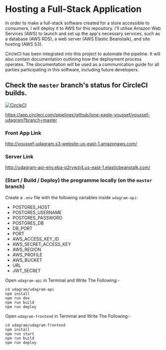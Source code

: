 # Hosting a Full-Stack Application

In order to make a full-stack software created for a store accessible to consumers, I will deploy it to AWS for this repository. I'll utilise Amazon Web Services (AWS) to launch and set up the app's necessary services, such as a database (AWS RDS), a web server (AWS Elastic Beanstalk), and site hosting (AWS S3).

CircleCI has been integrated into this project to automate the pipeline. It will also contain documentation outlining how the deployment process operates. The documentation will be used as a communication guide for all parties participating in this software, including future developers.

## Check the `master` branch's status for CircleCI builds.

[![CircleCI](https://dl.circleci.com/status-badge/img/gh/lone-eagle-youssef/youssef-udagram/tree/master.svg?style=svg)](https://dl.circleci.com/status-badge/redirect/gh/lone-eagle-youssef/youssef-udagram/tree/master)

https://app.circleci.com/pipelines/github/lone-eagle-youssef/youssef-udagram?branch=master

### Front App Link

http://youssef-udagram.s3-website-us-east-1.amazonaws.com/

### Server Link

http://udagram-api-env.eba-p2rywzj4.us-east-1.elasticbeanstalk.com/

### (Start / Build / Deploy) the programme locally (on the `master` branch)

Create a `.env` file with the following variables inside `udagram-api`:

- POSTGRES_HOST
- POSTGRES_USERNAME
- POSTGRES_PASSWORD
- POSTGRES_DB
- DB_PORT
- PORT
- AWS_ACCESS_KEY_ID
- AWS_SECRET_ACCESS_KEY
- AWS_REGION
- AWS_PROFILE
- AWS_BUCKET
- URL
- JWT_SECRET

Open `udagram-api` in Terminal and Write The Following:-

```
cd udagram/udagram-api
npm install
npm run dev
npm run build
npm run deploy
```

Open `udagram-frontend` in Terminal and Write The Following:-

```
cd udagram/udagram-frontend
npm install
npm run start
npm run build
npm run deploy
```
